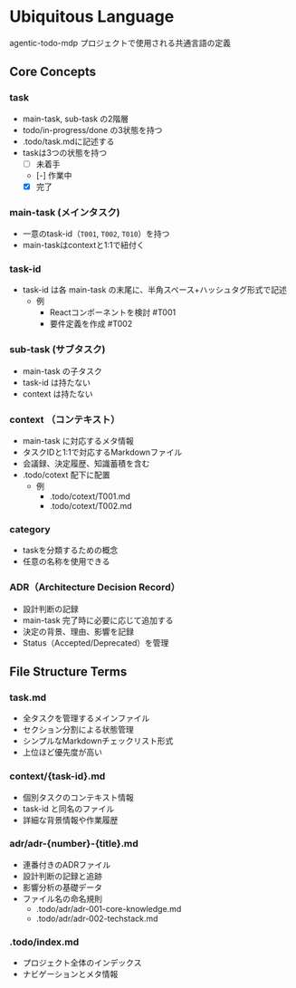 # Ubiquitous Language

agentic-todo-mdp プロジェクトで使用される共通言語の定義

## Core Concepts

### task
- main-task, sub-task の2階層
- todo/in-progress/done の3状態を持つ
- .todo/task.mdに記述する
- taskは3つの状態を持つ
  - [ ] 未着手
  - [-] 作業中
  - [x] 完了

### main-task (メインタスク)
- 一意のtask-id（`T001`, `T002`, `T010`）を持つ
- main-taskはcontextと1:1で紐付く

### task-id
- task-id は各 main-task の末尾に、半角スペース+ハッシュタグ形式で記述 
  - 例
    - Reactコンポーネントを検討 #T001
    - 要件定義を作成 #T002

### sub-task (サブタスク)
- main-task の子タスク
- task-id は持たない
- context は持たない

### context （コンテキスト）
- main-task に対応するメタ情報
- タスクIDと1:1で対応するMarkdownファイル
- 会議録、決定履歴、知識蓄積を含む
- .todo/cotext 配下に配置
  - 例
    - .todo/cotext/T001.md
    - .todo/cotext/T002.md

### category

- taskを分類するための概念
- 任意の名称を使用できる

### ADR（Architecture Decision Record）
- 設計判断の記録
- main-task 完了時に必要に応じて追加する
- 決定の背景、理由、影響を記録
- Status（Accepted/Deprecated）を管理

## File Structure Terms

### task.md
- 全タスクを管理するメインファイル
- セクション分割による状態管理
- シンプルなMarkdownチェックリスト形式
- 上位ほど優先度が高い

### context/{task-id}.md
- 個別タスクのコンテキスト情報
- task-id と同名のファイル
- 詳細な背景情報や作業履歴

### adr/adr-{number}-{title}.md
- 連番付きのADRファイル
- 設計判断の記録と追跡
- 影響分析の基礎データ
- ファイル名の命名規則
  - .todo/adr/adr-001-core-knowledge.md
  - .todo/adr/adr-002-techstack.md

### .todo/index.md
- プロジェクト全体のインデックス
- ナビゲーションとメタ情報
